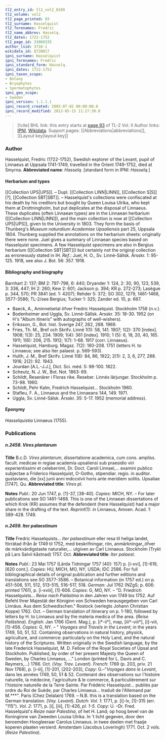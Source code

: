 ```yaml
---
tl2_entry_id: tl2_vol2_0109
tl2_volume: vol2
tl2_page_printed: 93
tl2_surname: Hasselquist
tl2_forenames: Fredric
tl2_name_abbrev: Hasselq.
tl2_dates: 1722-1752
tl2_page_id: 33068335
author_lsid: 3716-1
wikidata_id: Q720017
ipni_surname: Hasselquist
ipni_forenames: Fredric
ipni_standard_form: Hasselq.
ipni_dates: 1722-1752
ipni_taxon_scope: 
- Botany
- Bryophytes
- Spermatophytes
ipni_geo_scope: 
- Sweden
ipni_version: 1.1.1.1
ipni_record_created: 2003-07-02 00:00:00.0
ipni_record_modified: 2013-05-15 11:27:30.0
---
```


> [!cite] BHL link: this entry starts at [page 93](https://www.biodiversitylibrary.org/page/33068335) of TL-2 Vol. II
> Author links: [IPNI](https://www.ipni.org/a/3716-1), [Wikidata](https://www.wikidata.org/wiki/Q720017). Support pages: [[Abbreviations|abbreviations]], [[Layout key|layout key]]

### Author

Hasselquist, Fredric (1722-1752), Swedish explorer of the Levant, pupil of Linnaeus at Uppsala 1741-1749, travelled in the Orient 1749-1752, died at Smyrna. 
**Abbreviated name**: *Hasselq.* \[standard form in IPNI: *Hasselq.*\]

#### Herbarium and types

[[Collection UPS|UPS]]. – Dupl. [[Collection LINN|LINN]], [[Collection S|S]]\[?\], [[Collection SBT|SBT]]. – Hasselquist's collections were confiscated at his death by his creditors but bought by Queen Louisa Ulrika, who kept them at Drottningholm, but put deplicates at the disposal of Linnaeus. These duplicates (often Linnaean types) are in the Linnaean herbarium ([[Collection LINN|LINN]]), and the main collection is now at [[Collection UPS|UPS]], given to the University in 1803. They form the basis of Thunberg's *Museum naturalium Academiae Upsaliensis* part 25, Uppsala 1804. Thunberg supplied the annotations on the herbarium sheets: originally there were none. Juel gives a summary of Linnaean species based on Hasselquist specimens. A few Hasselquist specimens are also in Bergius herbarium ([[Collection SBT|SBT]]) but certainly not the original collection as erroneously stated in IH.
*Ref*.: Juel, H. O., Sv. Linné-Sällsk. Årsskr. 1: 95-125. 1918, see also J. Bot. 56: 357. 1918.

#### Bibliography and biography

Barnhart 2: 137; BM 2: 797-798, 6: 440; Dryander 1: 124, 2: 30, 90, 123, 539, 3: 336, 447; IH 2: 260; Kew 2: 601; Jackson p. 394; KR p. 272-273; Lasègue p. 344, 570; PR 3841 (ed. 1: 4207); Rehder 5: 372; SO 302, 1279, 1461-1468, 3577-3586; TL-2/see Bergius; Tucker 1: 325; Zander ed. 10, p. 667.
- Baeck, A., Aminnelsetal öfver Fredric Hasselquist. Stockholm 1758 (*n.v.*).
- Bodenheimer and Uggla, Sv. Linné-Sällsk. Arsskr. 35: 18-30. 1952 (on H's "Album itineris" with autographs of well-wishers).
- Eriksson, G., Bot. hist. Sverige 247, 262, 288. 1969.
- Fries, Th. M., Bref och Skrifv. Linné 1(1): 58, 141. 1907; 1(2): 370 \[index\]. 1908; 1(3): 25, 234. 1909; 1(4): 361 \[index\]. 1910; 1 (5): 6, 18, 20, 40, 165. 1911; 1(6): 206, 215. 1912; 1(7): 1-68. 1917 (corr. Linnaeus).
- Hasselquist, Hamburg. Magaz. 7(2): 160-208. 1751 (letters H. to Linnaeus; see also Iter palaest. p. 569-593).
- Hulth, J. M., Bref Skrifv. Linné 1(8): 84, 86, 1922; 2(1): 2, 3, 6, 277, 288. 1916; 2(2): 92. 1943.
- Jourdan \[A.L.-J.J.\], Dict. Sci. méd. 5: 98-100. 1822.
- Scheutz, N. J. W., Bot. Not. 1863: 69.
- Schildt, Resenärer i Floras rike. Reseber. Linnés lärjungar. Stockholm p. 73-98. 1960.
- Schildt, Pehr Kalm, Fredrich Hasselquist... Stockholm 1960.
- Stafleu, F. A., Linnaeus and the Linnaeans 144, 149. 1971.
- Uggla, Sv. Linné-Sälsk. Årsskr. 35: 5-17. 1952 (memorial address).

#### Eponymy

*Hasselquistia* Linnaeus (1755).

### Publications

##### n.2458. Vires plantarum

**Title**
B.c.D. *Vires plantarum*, dissertatione academica, cum cons. ampliss. facult. medicae in regiae academia upsaliensi sub praesidio viri experientissimi et celeberrimi, Dr. Doct. Caroli Linnaei,... examini publico subjectae a Friderico Hasselquist, O-Gotho, stipendiar. regio. in auditor. gustaviano, die \[xx\] junii anni mdccxlvii horis ante meridiem solitis. Upsaliae \[1747\]. Qu.
**Abbreviated title**: *Vires pl.*

**Notes**
*Publ*.: 20 Jun 1747, p. \[1\]-37, \[38-40\]. *Copies*: MICH, NY. – For later publications see SO 1461-1468. This is one of the Linnaean dissertations of which Krok (KR) assumes that the defendent (here Hasselquist) had a major share in the drafting of the text.
*Reprint*(1): *in* Linnaeus, Amoen. Acad. 1: 389-428. 1749.

##### n.2459. Iter palaestinum

**Title**
Fredric Hasselquists... *Iter palaestinum* eller resa til heliga landet, förrätad ifrån år 1749 til 1752, med beskrifningar, rön, anmärkningar,,öfver de märkvärdigstaste naturalier,... utgiven av Carl Linnaeus. Stockholm (Trykt på Lars Salvii kåstnad) 1757. Oct.
**Abbreviated title**: *Iter palaest.*

**Notes**
*Publ*.: 23 Mai 1757 (Lärda Tidningar 1757 (40): 157) p. \[i-xvi\], \[1\]-619, \[620 cont.\]. *Copies*: HU, MICH, MO, NY, USDA; IDC 2586. For full bibliographical details of original publication and further editions and translations see SO 3577-3586. – Botanical information (in 1757 ed.) on p. 451-506, 511, 512, 513-515, 516-517, 518.
*German*: Jul 1762 (NZgS; p. 606: printed 1761), p. \[i-xviii\], \[1\]-606. *Copies*: G, MO, NY. – "D. Friedrich Hasselquists... *Reise nach Palästina* in den Jahren von 1749 bis 1752. Auf Befehl Ihrer Majestät der Königinn von Schweden herausgegeben von Carl Linnäus. Aus dem Schwedischen." Rostock (verlegts Johann Christian Koppe) 1762. Oct. – German translation of itinerary on p. 1-180, followed by letters by H. to Linnaeus and by the materia medica of the area. (*Reise Palästina*).
*English*: Jan 1766 (Gent. Mag.), p. \[i\*-ii\*\], map, \[iii\*-viii\*\], \[i\]-viii, \[1\]-456. *Copies*: G, NY. – " *Voyages and Travels in the Levant*; in the years 1749, 50, 51, 52. Containing observations in natural history, physick, agriculture, and commerce: particularly on the Holy Land, and the natural history of the Scriptures. Written originally in the Swedish language, by the late Frederick Hasselquist, M. D. Fellow of the Royal Societies of Upsal and Stockholm. Published, by order of her present Majesty the Queen of Sweden, by Charles Linnaeus, ..." London (printed for L. Davis and C. Reymers,...) 1766. Oct. (*Voy. Trav. Levant*).
*French*: 1769 (p. 203, priv. 21 Nov 1768), p. \[i-iii\], \[1\]-201, \[202-203\], *Copy*: G.–"*Voyages dans le Levant*, dans les années 1749, 50, 51 & 52. Contenant des observations sur l'histoire naturelle, la médecine, l'agriculture & le commerce, & particulièrement sur l'histoire naturelle de la Terre Sainte. Par Frédéric Hasselquist... publiés par ordre du Roi de Suède, par Charles Linnaeus... traduit de l'Allemand par M.\*\*\*". Paris (Chez Delalain) 1769. – N.B. this is a translation based on the German translation. (*Voy. Levant*).
*Dutch*: *Vol. 1*: 1771, p. \[i\]-lx, \[1\]-315 (err. "115"). *Vol. 2*: 1771, p. \[i\], \[iii\], \[1\]-426, *pl. 1-5*.
*Copy*: U. –Dr. Fred. Hasselquist's *Reize naar Palestina*, of het H. Land; op hoog bevel van de Koninginne van Zweeden Louisa Ulrika. In 't licht gegeven, door den beroemden Hoogleeraar Carolus Linnaeus. in twee deelen met fraaije koperen plaaten versierd. Amsterdam (Jacobus Loveringh) 1771. Oct. 2 vols. (*Reize Palestina*).


